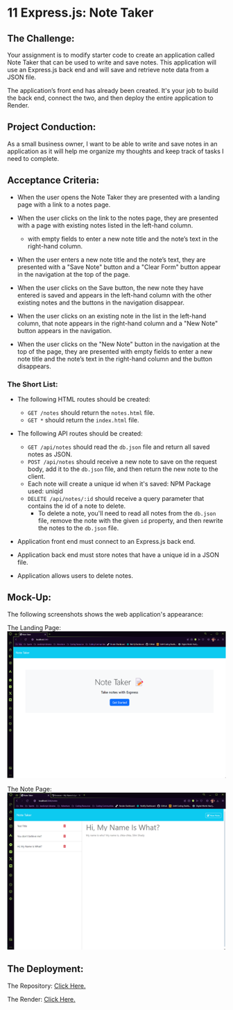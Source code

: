 # 11 Express.js: Note Taker

## The Challenge: 

Your assignment is to modify starter code to create an application called Note Taker that can be used to write and save notes. This application will use an Express.js back end and will save and retrieve note data from a JSON file.

The application’s front end has already been created. It's your job to build the back end, connect the two, and then deploy the entire application to Render.

## Project Conduction:


As a small business owner, I want to be able to write and save notes in an application as it will help me organize my thoughts and keep track of tasks I need to complete.


## Acceptance Criteria:
- When the user opens the Note Taker they are presented with a landing page with a link to a notes page.

- When the user clicks on the link to the notes page, they are presented with a page with existing notes listed in the left-hand column.
  - with empty fields to enter a new note title and the note’s text in the right-hand column.

- When the user enters a new note title and the note’s text, they are presented with a "Save Note" button and a "Clear Form" button appear in the navigation at the top of the page.

- When the user clicks on the Save button, the new note they have entered is saved and appears in the left-hand column with the other existing notes and the buttons in the navigation disappear.

- When the user clicks on an existing note in the list in the left-hand column, that note appears in the right-hand column and a "New Note" button appears in the navigation.

- When the user clicks on the "New Note" button in the navigation at the top of the page, they are presented with empty fields to enter a new note title and the note’s text in the right-hand column and the button disappears.

### The Short List:
- The following HTML routes should be created:
  - `GET /notes` should return the `notes.html` file.
  - `GET *` should return the `index.html` file.

- The following API routes should be created:
  - `GET /api/notes` should read the `db.json` file and return all saved notes as JSON.
  - `POST /api/notes` should receive a new note to save on the request body, add it to the `db.json` file, and then return the new note to the client. 
  - Each note will create a unique id when it's saved: NPM Package used: uniqid
  - `DELETE /api/notes/:id` should receive a query parameter that contains the id of a note to delete. 
    - To delete a note, you'll need to read all notes from the `db.json` file, remove the note with the given `id` property, and then rewrite the notes to the `db.json` file.

- Application front end must connect to an Express.js back end.

- Application back end must store notes that have a unique id in a JSON file.

- Application allows users to delete notes.



## Mock-Up:

The following screenshots shows the web application's appearance:

The Landing Page: ![The Landing Page](./assets/landing-page.png)

The Note Page: ![The Note Page](./assets/note-page.png)

## The Deployment:

The Repository: [Click Here.](https://github.com/NovaLanceBrittany/HW-11-Note-Taker)

The Render: [Click Here.](https://hw-11-note-taker.onrender.com/notes)




